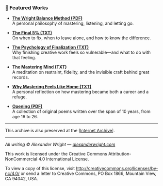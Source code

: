 ### 📘 Featured Works

- **[The Wright Balance Method (PDF)](The-Wright-Balance-Method.pdf)**  
  A personal philosophy of mastering, listening, and letting go.

- **[The Final 5% (TXT)](The-Final-5-Percent.txt)**  
  On when to fix, when to leave alone, and how to know the difference.

- **[The Psychology of Finalization (TXT)](The-Psychology-of-Finalization.txt)**  
  Why finishing creative work feels so vulnerable—and what to do with that feeling.

- **[The Mastering Mind (TXT)](The-Mastering-Mind.txt)**  
A meditation on restraint, fidelity, and the invisible craft behind great records.
  
- **[Why Mastering Feels Like Home (TXT)](Why-Mastering-Feels-Like-Home.txt)**  
A personal reflection on how mastering became both a career and a refuge.

- **[Opening (PDF)](Opening-final-042919.pdf)**  
A collection of original poems written over the span of 10 years, from age 16 to 26.

---

This archive is also preserved at the [[Internet Archive](https://archive.org/details/alexander-wright-archive)].

---

*All writing © Alexander Wright — [alexanderwright.com](https://alexanderwright.com)*

This work is licensed under the Creative Commons Attribution-NonCommercial 4.0 International License.

To view a copy of this license, visit http://creativecommons.org/licenses/by-nc/4.0/ or send a letter to Creative Commons, PO Box 1866, Mountain View, CA 94042, USA.
